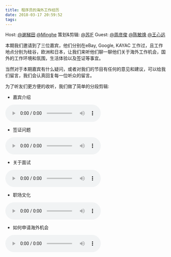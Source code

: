 ```yaml
---
title: 程序员的海外工作经历
date: 2018-03-17 20:59:52
tags:
---
```


Host: [@谢梯田](https://weibo.com/titantse "微博") [@Minghe](https://weibo.com/2165714507/profile?topnav=1&wvr=6&is_all=1)
策划&剪辑: [@苏IF](https://weibo.com/ianphey?refer_flag=1001030101)
Guest: [@周彦俊](https://www.linkedin.com/in/yanjun-zhou-bab736122/) [@陈敏焕](https://www.linkedin.com/in/minhuan-chen-60979096/) [@王心远](https://www.kayac.com/team/wang-xinyuan)


本期我们邀请到了三位嘉宾，他们分别在eBay, Google, KAYAC 工作过，且工作地点分别为硅谷，欧洲和日本，让我们来听他们聊一聊他们关于海外工作机会，国外的工作环境和氛围，生活体验以及签证等事宜。

当然对于本期嘉宾有什么疑问，或者对我们的节目有任何的意见和建议，可以给我们留言，我们会认真回复每一位听众的留言。

为了听友们更方便的收听，我们做了简单的分段剪辑:

* 嘉宾介绍
<audio controls preload>
    <source src="http://p4clix3rq.bkt.clouddn.com/singularFM2-1-%E5%98%89%E5%AE%BE%E5%B7%A5%E4%BD%9C%E7%BB%8F%E5%8E%86%EF%BC%88%E6%97%A0%E8%BD%AC%E5%9C%BA%EF%BC%89.mp3"></source>
</audio>

* 签证问题
<audio controls preload>
    <source src="http://p4clix3rq.bkt.clouddn.com/singularFM2-2-%E7%AD%BE%E8%AF%81%E9%97%AE%E9%A2%98%EF%BC%88%E6%97%A0%E8%BD%AC%E5%9C%BA%EF%BC%89%E6%9B%B4%E6%96%B0.mp3"></source>
</audio>

* 关于面试
<audio controls preload>
    <source src="http://p4clix3rq.bkt.clouddn.com/singularFM2-3-%E9%9D%A2%E8%AF%95%E9%97%AE%E9%A2%98%EF%BC%88%E6%97%A0%E8%BD%AC%E5%9C%BA%EF%BC%89.mp3"></source>
</audio>

* 职场文化
<audio controls preload>
    <source src="http://p4clix3rq.bkt.clouddn.com/singularFM2-4-%E8%81%8C%E5%9C%BA%E6%96%87%E5%8C%96%E4%B8%8E%E7%94%9F%E6%B4%BB%EF%BC%88%E6%97%A0%E8%BD%AC%E5%9C%BA%EF%BC%89%E6%9B%B4%E6%96%B0.mp3"></source>
</audio>

* 如何申请海外机会
<audio controls preload>
    <source src="http://p4clix3rq.bkt.clouddn.com/singularFM2-5-%E5%A6%82%E4%BD%95%E5%87%BA%E5%9B%BD%EF%BC%88%E6%97%A0%E8%BD%AC%E5%9C%BA%EF%BC%89%E6%9B%B4%E6%96%B0.mp3"></source>
</audio>
